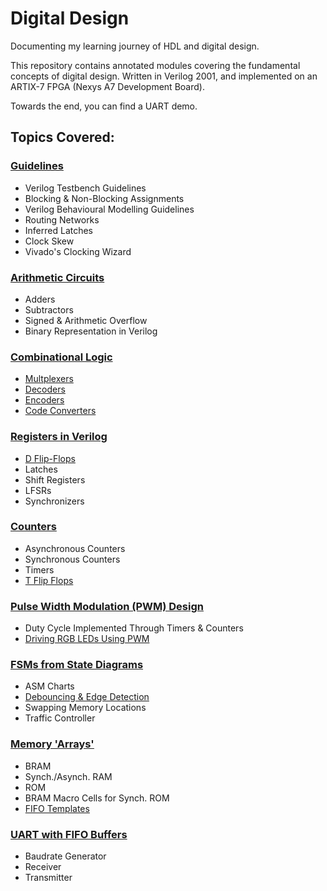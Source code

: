 # **Digital Design**
Documenting my learning journey of HDL and digital design.

This repository contains annotated modules covering the fundamental concepts of digital design. 
Written in Verilog 2001, and implemented on an ARTIX-7 FPGA (Nexys A7 Development Board).

Towards the end, you can find a UART demo.

## Topics Covered:

### [Guidelines](./Learning%20Modules)
- Verilog Testbench Guidelines
- Blocking & Non-Blocking Assignments
- Verilog Behavioural Modelling Guidelines
- Routing Networks
- Inferred Latches
- Clock Skew
- Vivado's Clocking Wizard

### [Arithmetic Circuits](./Arithmetic%20Circuits)
- Adders
- Subtractors
- Signed & Arithmetic Overflow
- Binary Representation in Verilog

### [Combinational Logic](./)
- [Multplexers](./Multiplexers)
- [Decoders](./Decoders)
- [Encoders](./Encoders)
- [Code Converters](./Seven%20Segment%20Display%20Driver)


### [Registers in Verilog](./Registers)
- [D Flip-Flops](./D%20Flip%20FLop)
- Latches
- Shift Registers
- LFSRs
- Synchronizers

### [Counters](./Counters)
- Asynchronous Counters
- Synchronous Counters
- Timers
- [T Flip Flops](/T%20Flip%20Flop)

### [Pulse Width Modulation (PWM) Design](./PWM)
- Duty Cycle Implemented Through Timers & Counters
- [Driving RGB LEDs Using PWM](./RGB%20LED%20Driver)

### [FSMs from State Diagrams](./Finite%20State%20Machines)
- ASM Charts
- [Debouncing & Edge Detection](./Button%20With%20Debouncer%20-%20SSEG%20Display)
- Swapping Memory Locations
- Traffic Controller 

### [Memory 'Arrays'](./Memory)
- BRAM
- Synch./Asynch. RAM
- ROM
- BRAM Macro Cells for Synch. ROM
- [FIFO Templates](/FIFO%20Template)


### [UART with FIFO Buffers](./UART)
- Baudrate Generator
- Receiver
- Transmitter
